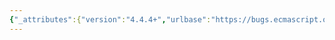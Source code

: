 ```yaml
---
{"_attributes":{"version":"4.4.4+","urlbase":"https://bugs.ecmascript.org/","maintainer":"dherman@mozilla.com"},"bug":{"bug_id":1940,"creation_ts":"2013-09-27 12:27:00 -0700","short_desc":"22.2.1.3: Missing [[ViewedArrayBuffer]] state check in %TypedArray% constructor","delta_ts":"2013-09-27 14:47:25 -0700","product":"Draft for 6th Edition","component":"technical issue","version":"Rev 18: September 5, 2013 Draft","rep_platform":"All","op_sys":"All","bug_status":"RESOLVED","resolution":"FIXED","priority":"Normal","bug_severity":"normal","everconfirmed":true,"reporter":{"uid":"andrebargull","name":"André Bargull"},"assigned_to":{"uid":"allen","name":"Allen Wirfs-Brock"},"long_desc":[{"commentid":5497,"comment_count":0,"who":{"uid":"andrebargull","name":"André Bargull"},"bug_when":"2013-09-27 12:27:26 -0700","thetext":"22.2.1.3  %TypedArray% ( array )\n\nSteps 9-10 and 20.b-20.c can trigger side-effects, that means in addition to the [[ViewedArrayBuffer]] check in step 5 and an additional check needs to be done before step 21 to avoid initialising a typed array instance multiple times. The [[ViewedArrayBuffer]] check in step 5 should not be removed or moved down in order to be consistent with the other %TypedArray% constructors."},{"commentid":5502,"comment_count":1,"who":{"uid":"allen","name":"Allen Wirfs-Brock"},"bug_when":"2013-09-27 12:44:46 -0700","thetext":"fixed in rev19 editor's draft"},{"commentid":5541,"comment_count":2,"who":{"uid":"allen","name":"Allen Wirfs-Brock"},"bug_when":"2013-09-27 14:47:25 -0700","thetext":"fixed in rev19"}]}}
---
```

